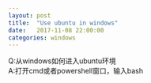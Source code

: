 ```yaml
---
layout: post
title:  "Use ubuntu in windows"
date:   2017-11-08 22:00:00
categories: windows
---
```


Q:从windows如何进入ubuntu环境  
A:打开cmd或者powershell窗口，输入bash